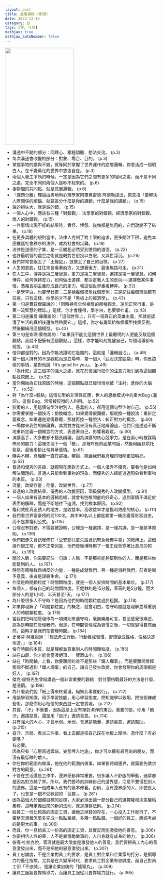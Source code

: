 ```yaml
---
layout: post
title: 底層邏輯 (劉潤)
date: 2023-12-15
category: 訣
tags: [書, 佳句]
mathjax: true
mathjax_autoNumber: false
---
```


<img src="https://doltegg.github.io/book/images/logic.jpg" style="width: 228px; height: 320px;">

- 溝通中不變的部分：同理心、積極傾聽、想法交流。 (p.3)
- 每次溝通會改變的部分：對象、場合、目的。 (p.3)
- 掌握事物的變與不變，就等同於掌握了世界運作的底層邏輯，你會活成一個明白人，在千變萬化的世界中悠游自在。 (p.3)
- 兩個人發生爭執的時候，一定是因為它們之間有更多的相同之處，而不是不同之處。完全不同的兩個人是吵不起來的。 (p.6)
- 事物間的共同點，就是底層邏輯。 (p.6)
- 「課題分離」理論由奧地利心理學家阿爾弗雷德‧阿德勒提出，原意指「要解決人際關係的煩惱，就要區分什麼是你的課題，什麼是我的課題」。 (p.15)
- 誰的損失大，就是誰的錯。 (p.15)
- 一個人心中，應該有三種「對錯觀」：法學家的對錯觀、經濟學家的對錯觀、商人的對錯觀。 (p.15)
- 一件事情出現不好的結果時，責怪、埋怨、後悔都是無用的，它們改變不了結果。 (p.18)
- 在更多具體的規則當中，法律人克制了對上限的追求，更多關注下限，避免本應維護社會秩序的法律，成為社會的災難。 (p.19)
- 法律是道德的子集，是一旦觸犯必然受到懲罰的道德。 (p.22)
- 也許最明智的處世之術就是既對世俗投以白眼，又與世浮沉。 (p.26)
- 我們常常會跟丟了「土撥鼠」，就像丟了自己的目標。 (p.27)
- 人生的悲劇，往往來自看著前方，又想著後方，最後無路可走。 (p.31)
- 在人生中，博弈是第三層智慧，定力是第二層智慧，選擇是第一層智慧。如何博弈，如何保持定力，如何做出選擇，都決定著人生的走向──選擇做某件事情，憑藉長期主義形成自己的定力，和這個世界重複博弈。 (p.32)
- 一是學李白，也要學杜甫；二是給每個模型找個反例；三是記住每個理論都有前提。只有這樣，你學的才不是「黑板上的經濟學」。 (p.43)
- 第一句是費茲傑羅說的：「同時持有全然相反的兩種觀念，還能正常行事，是第一流智慧的標誌。」這樣，你才會懂得，學李白，也要學杜甫。 (p.43)
- 第二句是羅曼‧羅蘭說的：「這個世界上，只有一個真正的英雄主義，那就是認清了生活的真相後還依然熱愛它。」這樣，你才有勇氣給每個模型找個反例，然後繼續用這個模型。 (p.43)
- 第三句是查理‧蒙格說的：「如果我不能比這個世界上最聰明的人更能反駁這個觀點，我就不配擁有這個觀點。」這樣，你才能時刻提醒自己，每個理論都有前提。 (p.43)
- 信仰都是對的，因為你無法證明它是錯的，這就是「邏輯自洽」。 (p.49)
- 當一個人持有的不是觀點而是立場時，當一個人「屁股決定腦袋」時，你應該做的事情，是對他說「It’s good for you」。 (p.49)
- 「為什麼」這三個字的強大之處，就在於會強行把你的注意力吸引到為這個觀點找原因上。 (p.52)
- 當你開始為它找原因的時候，這個觀點就已經悄悄地被「注射」進你的大腦了。 (p.52)
- 對「為什麼+觀點」這個句型的非理性反應，世人的思維模式中的重大Bug (漏洞)。這個 Bug，常常被狡猾的人利用。 (p.52)
- 狡猾的人，用這個句型注射別人。愚蠢的人，卻用這個句型注射自己。 (p.55)
- 你需要掌握一個技巧：偷換概念。如果覺得很難聽，那就換一種說法：重新定義概念。如果還是覺得難聽，那就再換一種說法：糾正對方的概念。 (p.60)
- 一場你來我往的辯論賽，其實雙方從來沒有真正地辯論過，他們只是透過不斷地重新定義一個概念的方式，表達著自己，影響著觀眾。 (p.60)
- 演講高手，大多數都不擅長辯論。因為演講的核心競爭力，是在兩小時裡謀篇佈局的能力：這裡先埋下一個「梗」，那裡呼應前面某句話，然後用幽默烘托氣氛，最後用排比句昇華感情。 (p.61)
- 辯與不辯，真理都一直在那裡。辯論，能讓我們看真理的眼睛更加明亮。 (p.62)
- 普通和優秀的差距，就體現在應對方式上。一個人優秀不優秀，要看他是如何解決問題的。普通人只能看到事物的現象，而優秀的人總能透過現象看到事物的本質。 (p.63)
- 流量，改變存量；存量，改變世界。 (p.77)
- 普通的人改變結果，優秀的人改變原因，頂級優秀的人改變模型。 (p.91)
- 一個人如果有基本的邏輯思維，就會有刨根問底的好奇心，遇到事情不滿足於表面的解釋，而是不斷地往下追溯，找到根本原因。 (p.92)
- 複利效應真正誘人的地方，是收益率。高收益率才是複利效應的核心。 (p.111)
- 我們看世界富豪榜的前100名，其中90名以上都是靠第一桶金獲得財富自由，而不是靠複利公式。 (p.115)
- 公理沒有對錯，不需要被證明，公理是一種選擇，是一種共識，是一種基準原則。 (p.139)
- 他們把走失資訊發佈在「公安部兒童失蹤資訊緊急發佈平臺」的微博上。這個操作很正常，但不正常的是，他們發微博時用了一張王俊哲穿著比基尼的照片。 (p.161)
- 關於人脈，你需要記住一句話：人脈，不是那些能夠幫到你的人，而是那些你能幫到的人。 (p.167)
- 時間有兩種截然相反的力量，一種是成就我們，另一種是消耗我們，前者是賦予意義，後者是謀殺生命。 (p.171)
- 什麼是時間顆粒度？時間顆粒度，就是一個人安排時間的基本單位。 (p.177)
- 每個人，都有自己的時間顆粒度。王健林的是15分鐘，蓋茲的是5分鐘，而大部分人的是1小時、半天甚至1天。 (p.177)
- 為什麼很多人不守時？是因為他們的時間顆粒度過於粗獷。 (p.178)
- 如果你理解了「時間顆粒度」的概念，就會明白，恪守時間就是理解並尊重別人的時間顆粒度。 (p.178)
- 當我們把時間管理作為一項規則來遵守時，毫無樂趣可言，甚至感覺很痛苦，認為是時間在管理我們。但是，在時間管理成為習慣之後，一切就變得自然而然，這時才是我們在管理時間。 (p.184)
- 史蒂芬‧柯維說過：「想法產生行動，行動養成習慣，習慣變成性格，性格決定命運。」 (p.184)
- 恪守時間的本質，就是理解並尊重別人的時間顆粒度。 (p.185)
- 站在山巔，你才能會當凌絕頂，一覽眾山小。 (p.196)
- 站在「時間軸」上看，你要離開的並不是那些「爛人爛事」，而是要離開曾經那個不斷遇到「爛人爛事」的自己。讓自己發生改變，你會發現你的周圍都是好人。 (p.197)
- 傑克‧屈特先生曾經講過一個非常重要的觀點：對付價格戰最好的方法是什麼、是漲價。 (p.199)
- 為什麼我們說「紙上得來終覺淺，絕知此事要躬行」。 (p.212)
- 用腦學習知識，用手學習技能，用心學習態度。把知識學以致用，把技術練成藝術，那麼你用心相信的東西就一定會實現。 (p.212)
- 其實，「汙」不重要，因為這是上沒有絕對潔淨的東西。重要的是，你用「他汙」邀請惡意，還是用「自汙」邀請善意。 (p.214)
- 只有強大的內心，才會示弱。示弱，會邀請能量，邀請善意，邀請幫助。(p.215)
- 自汙、示弱、看淡三件事，看上去都是把自己踩在地板上摩擦。憑什麼？有必要嗎？<br>
有必要。<br>
因為只有「心態高過雲端，姿態埋入地底」，你才可以擁有最高尚的朋友，而沒有最低微的敵人。
- 你在你的範圍內做事，他在他的範圍內做事，如果要跨越邊界，就需要先徵求對方的同意。 (p.261)
- 不管在生活還是工作中，邊界感都非常重要。很多讓人不舒服的舉動，通常都是因為對方越了界。所以，我們要時刻訓練自己的邊界感，注意不要侵犯別人的邊界。這是一個成年人應有的基本修養。否則，沒有邊界感的人，即使長大了，也會是一個不受歡迎的「巨嬰」。 (p.261)
- 因為這個大於個體目標的目標，大家必須出讓一部分自己的選擇權和決策權給集體。這時定義出來的新的法則，就是族群法則。 (p.274)
- 給員工一份比較高的固定工資，讓他忘掉錢的存在，一心投入工作就行了，不要整天想著怎麼多完成一點點業績、多賺一點點錢。一個好的員工，應該考慮的是更大的事。 (p.306)
- 而且，你一旦給員工一份高的固定工資，其實反而能激發他的善意。 (p.306)
- 你要相信人性的善，人不是靠激勵做事的，人自身就有成長的動力。 (p.306)
- 彼得‧杜拉克說，管理就是最大限度是激發他人的善意，我們要把員工內心的善意激發出來，而不是把他的惡意激發出來。 (p.307)
- 員工忠誠度，不是企業對員工的要求，是員工對企業和企業家的打分，是領導力的量化指標。尤其是在大變革時代，要求員工對企業有忠誠度，而自己對員工卻「不忠誠」，是讓企業自嗨的「搖頭丸」。 (p.309)
- 讓員工服氣要靠領導力，而讓員工服從只要靠權力就行。 (p.365)
